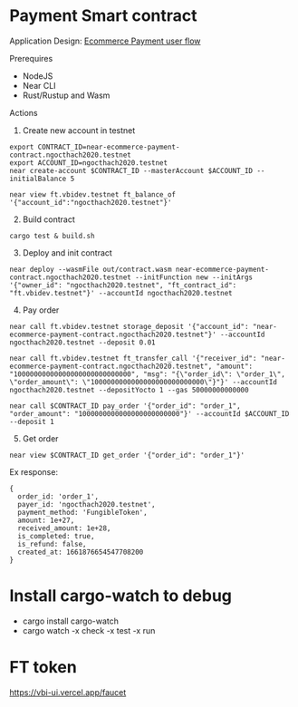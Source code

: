 # Payment Smart contract

Application Design: [Ecommerce Payment user flow](https://drive.google.com/file/d/1ilBGG7hfkx7r6KzQy_6cEiHJqQlcSf6w/view?usp=sharing)

Prerequires
- NodeJS
- Near CLI
- Rust/Rustup and Wasm

Actions

1. Create new account in testnet
```
export CONTRACT_ID=near-ecommerce-payment-contract.ngocthach2020.testnet
export ACCOUNT_ID=ngocthach2020.testnet
near create-account $CONTRACT_ID --masterAccount $ACCOUNT_ID --initialBalance 5

near view ft.vbidev.testnet ft_balance_of '{"account_id":"ngocthach2020.testnet"}'
```

2. Build contract
```
cargo test & build.sh
```

3. Deploy and init contract
```
near deploy --wasmFile out/contract.wasm near-ecommerce-payment-contract.ngocthach2020.testnet --initFunction new --initArgs '{"owner_id": "ngocthach2020.testnet", "ft_contract_id": "ft.vbidev.testnet"}' --accountId ngocthach2020.testnet 
```

4. Pay order
```
near call ft.vbidev.testnet storage_deposit '{"account_id": "near-ecommerce-payment-contract.ngocthach2020.testnet"}' --accountId ngocthach2020.testnet --deposit 0.01

near call ft.vbidev.testnet ft_transfer_call '{"receiver_id": "near-ecommerce-payment-contract.ngocthach2020.testnet", "amount": "10000000000000000000000000000", "msg": "{\"order_id\": \"order_1\", \"order_amount\": \"1000000000000000000000000000\"}"}' --accountId ngocthach2020.testnet --depositYocto 1 --gas 50000000000000

near call $CONTRACT_ID pay_order '{"order_id": "order_1", "order_amount": "1000000000000000000000000"}' --accountId $ACCOUNT_ID --deposit 1
```

5. Get order

```
near view $CONTRACT_ID get_order '{"order_id": "order_1"}'
```

Ex response:
```
{
  order_id: 'order_1',
  payer_id: 'ngocthach2020.testnet',
  payment_method: 'FungibleToken',
  amount: 1e+27,
  received_amount: 1e+28,
  is_completed: true,
  is_refund: false,
  created_at: 1661876654547708200
}
```


# Install cargo-watch to debug
- cargo install cargo-watch
- cargo watch -x check -x test -x run

# FT token
https://vbi-ui.vercel.app/faucet